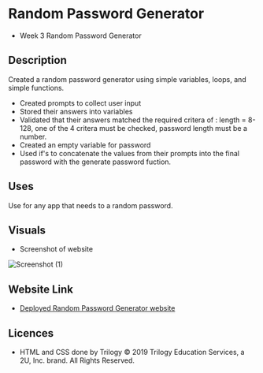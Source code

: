 # Random Password Generator
* Week 3 Random Password Generator


## Description
Created a random password generator using simple variables, loops, and simple functions. 
* Created prompts to collect user input 
* Stored their answers into variables
* Validated that their answers matched the required critera of : length = 8-128, one of the 4 critera must be checked, password length must be a number.
* Created an empty variable for password
* Used if's to concatenate the values from their prompts into the final password with the generate password fuction.

## Uses
Use for any app that needs to a random password.

## Visuals
* Screenshot of website

![Screenshot (1)](https://user-images.githubusercontent.com/66501008/93945808-7b56f800-fcec-11ea-8e89-3cdad737f6d0.png)

## Website Link
* [Deployed Random Password Generator website](https://aswartz14.github.io/randompassgen/)

## Licences
* HTML and CSS done by Trilogy
  © 2019 Trilogy Education Services, a 2U, Inc. brand. All Rights Reserved.
